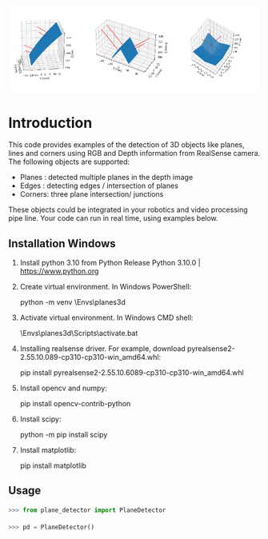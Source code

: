 ![](doc/planes.png)


# Introduction

This code provides examples of the detection of 3D objects like planes, lines and corners using RGB and Depth information from RealSense camera. The following objects are supported:

-   Planes : detected multiple planes in the depth image
-   Edges  : detecting edges / intersection of planes 
-   Corners: three plane intersection/ junctions

These objects could be integrated in your robotics and video processing pipe line.
Your code can run in real time, using examples below.


## Installation Windows

1. Install python 3.10 from Python Release Python 3.10.0 | <https://www.python.org>

2. Create virtual environment. In Windows PowerShell:

    python -m venv <your path>\Envs\planes3d

3. Activate virtual environment. In Windows CMD shell:

    <your path>\Envs\planes3d\Scripts\activate.bat

4. Installing realsense driver. For example, download pyrealsense2-2.55.10.089-cp310-cp310-win_amd64.whl:

    pip install pyrealsense2-2.55.10.6089-cp310-cp310-win_amd64.whl

5. Install opencv and numpy:

    pip install opencv-contrib-python

6. Install scipy:

    python -m pip install scipy

7. Install matplotlib:

    pip install matplotlib

## Usage

```py
>>> from plane_detector import PlaneDetector

>>> pd = PlaneDetector()

```